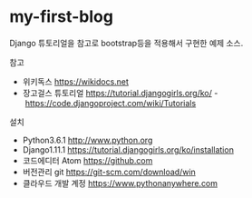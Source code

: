 # my-first-blog

Django 튜토리얼을 참고로 bootstrap등을 적용해서 구현한 예제 소스.

참고
- 위키독스 https://wikidocs.net
- 장고걸스 튜토리얼 https://tutorial.djangogirls.org/ko/
- https://code.djangoproject.com/wiki/Tutorials

설치
- Python3.6.1 http://www.python.org
- Django1.11.1 https://tutorial.djangogirls.org/ko/installation
- 코드에디터 Atom https://github.com
- 버전관리 git https://git-scm.com/download/win
- 클라우드 개발 계정 https://www.pythonanywhere.com
